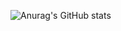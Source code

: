 

![Anurag's GitHub stats](https://github-readme-stats.vercel.app/api?username=Tacogamerman&theme=dark&show_icons=true)
